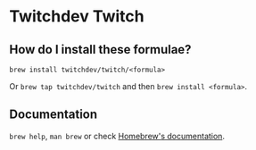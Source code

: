 # Twitchdev Twitch

## How do I install these formulae?
`brew install twitchdev/twitch/<formula>`

Or `brew tap twitchdev/twitch` and then `brew install <formula>`.

## Documentation
`brew help`, `man brew` or check [Homebrew's documentation](https://docs.brew.sh).
